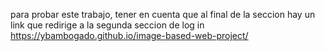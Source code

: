 para probar este trabajo, tener en cuenta que al final de la seccion hay un link que redirige a la segunda seccion de log in
https://ybambogado.github.io/image-based-web-project/
